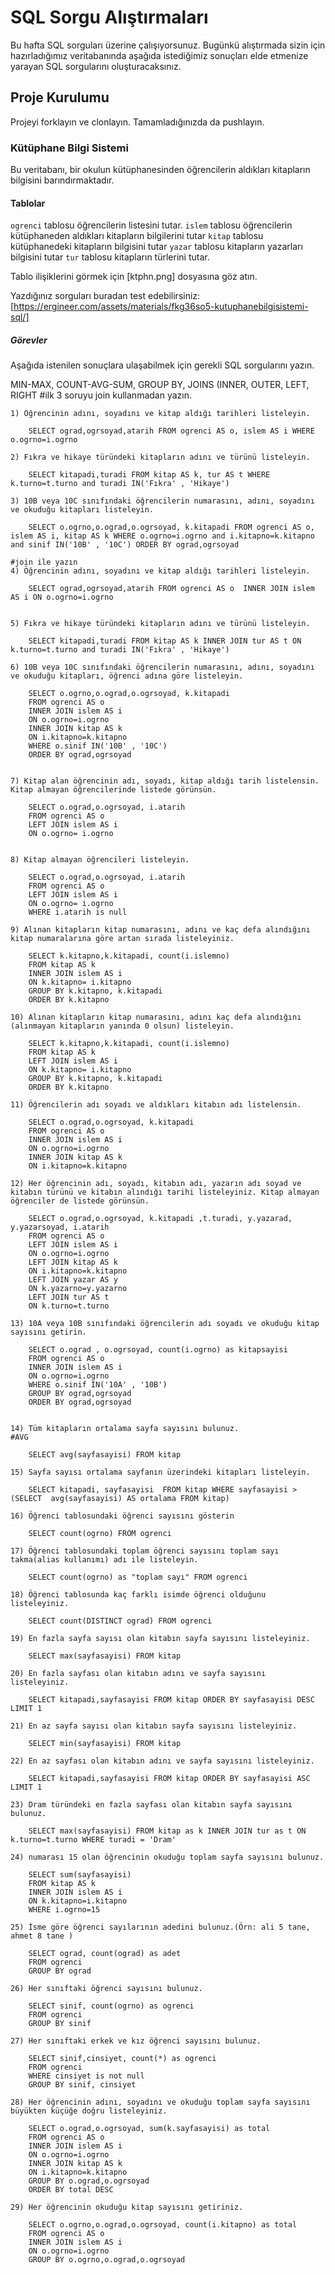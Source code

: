 # SQL Sorgu Alıştırmaları

Bu hafta SQL sorguları üzerine çalışıyorsunuz. Bugünkü alıştırmada sizin için hazırladığımız veritabanında aşağıda istediğimiz sonuçları elde etmenize yarayan SQL sorgularını oluşturacaksınız.

## Proje Kurulumu
Projeyi forklayın ve clonlayın. Tamamladığınızda da pushlayın.

### Kütüphane Bilgi Sistemi

Bu veritabanı, bir okulun kütüphanesinden öğrencilerin aldıkları kitapların bilgisini barındırmaktadır.

#### Tablolar 
`ogrenci` tablosu öğrencilerin listesini tutar.
`islem` tablosu öğrencilerin kütüphaneden aldıkları kitapların bilgilerini tutar
`kitap` tablosu kütüphanedeki kitapların bilgisini tutar
`yazar` tablosu kitapların yazarları bilgisini tutar
`tur` tablosu kitapların türlerini tutar.

Tablo ilişiklerini görmek için [ktphn.png] dosyasına göz atın.

Yazdığınız sorguları buradan test edebilirsiniz: [https://ergineer.com/assets/materials/fkg36so5-kutuphanebilgisistemi-sql/]


##### Görevler
Aşağıda istenilen sonuçlara ulaşabilmek için gerekli SQL sorgularını yazın. 


MIN-MAX, COUNT-AVG-SUM, GROUP BY, JOINS (INNER, OUTER, LEFT, RIGHT
	#ilk 3 soruyu join kullanmadan yazın.
	
	

	
	1) Öğrencinin adını, soyadını ve kitap aldığı tarihleri listeleyin.

		SELECT ograd,ogrsoyad,atarih FROM ogrenci AS o, islem AS i WHERE o.ogrno=i.ogrno

	2) Fıkra ve hikaye türündeki kitapların adını ve türünü listeleyin.
	
		SELECT kitapadi,turadi FROM kitap AS k, tur AS t WHERE k.turno=t.turno and turadi IN('Fıkra' , 'Hikaye')

	3) 10B veya 10C sınıfındaki öğrencilerin numarasını, adını, soyadını ve okuduğu kitapları listeleyin.

		SELECT o.ogrno,o.ograd,o.ogrsoyad, k.kitapadi FROM ogrenci AS o, islem AS i, kitap AS k WHERE o.ogrno=i.ogrno and i.kitapno=k.kitapno and sinif IN('10B' , '10C') ORDER BY ograd,ogrsoyad
	
	#join ile yazın
	4) Öğrencinin adını, soyadını ve kitap aldığı tarihleri listeleyin.

		SELECT ograd,ogrsoyad,atarih FROM ogrenci AS o  INNER JOIN islem AS i ON o.ogrno=i.ogrno
	
	
	5) Fıkra ve hikaye türündeki kitapların adını ve türünü listeleyin.

		SELECT kitapadi,turadi FROM kitap AS k INNER JOIN tur AS t ON k.turno=t.turno and turadi IN('Fıkra' , 'Hikaye')
	
	6) 10B veya 10C sınıfındaki öğrencilerin numarasını, adını, soyadını ve okuduğu kitapları, öğrenci adına göre listeleyin.

		SELECT o.ogrno,o.ograd,o.ogrsoyad, k.kitapadi 
		FROM ogrenci AS o 
		INNER JOIN islem AS i 
		ON o.ogrno=i.ogrno 
		INNER JOIN kitap AS k 
		ON i.kitapno=k.kitapno 
		WHERE o.sinif IN('10B' , '10C') 
		ORDER BY ograd,ogrsoyad
	
	
	7) Kitap alan öğrencinin adı, soyadı, kitap aldığı tarih listelensin. Kitap almayan öğrencilerinde listede görünsün.

		SELECT o.ograd,o.ogrsoyad, i.atarih 
		FROM ogrenci AS o 
		LEFT JOIN islem AS i 
		ON o.ogrno= i.ogrno
	
	
	8) Kitap almayan öğrencileri listeleyin.
	
		SELECT o.ograd,o.ogrsoyad, i.atarih 
		FROM ogrenci AS o 
		LEFT JOIN islem AS i 
		ON o.ogrno= i.ogrno
		WHERE i.atarih is null
	
	9) Alınan kitapların kitap numarasını, adını ve kaç defa alındığını kitap numaralarına göre artan sırada listeleyiniz.
	
		SELECT k.kitapno,k.kitapadi, count(i.islemno)
		FROM kitap AS k
		INNER JOIN islem AS i 
		ON k.kitapno= i.kitapno
		GROUP BY k.kitapno, k.kitapadi
		ORDER BY k.kitapno
		
	10) Alınan kitapların kitap numarasını, adını kaç defa alındığını (alınmayan kitapların yanında 0 olsun) listeleyin.

		SELECT k.kitapno,k.kitapadi, count(i.islemno)
		FROM kitap AS k
		LEFT JOIN islem AS i 
		ON k.kitapno= i.kitapno
		GROUP BY k.kitapno, k.kitapadi
		ORDER BY k.kitapno

	11) Öğrencilerin adı soyadı ve aldıkları kitabın adı listelensin.
	
		SELECT o.ograd,o.ogrsoyad, k.kitapadi 
		FROM ogrenci AS o 
		INNER JOIN islem AS i 
		ON o.ogrno=i.ogrno 
		INNER JOIN kitap AS k 
		ON i.kitapno=k.kitapno 

	12) Her öğrencinin adı, soyadı, kitabın adı, yazarın adı soyad ve kitabın türünü ve kitabın alındığı tarihi listeleyiniz. Kitap almayan öğrenciler de listede görünsün.
	
		SELECT o.ograd,o.ogrsoyad, k.kitapadi ,t.turadi, y.yazarad, y.yazarsoyad, i.atarih
		FROM ogrenci AS o 
		LEFT JOIN islem AS i 
		ON o.ogrno=i.ogrno 
		LEFT JOIN kitap AS k 
		ON i.kitapno=k.kitapno
		LEFT JOIN yazar AS y
		ON k.yazarno=y.yazarno  
		LEFT JOIN tur AS t
		ON k.turno=t.turno
		
	13) 10A veya 10B sınıfındaki öğrencilerin adı soyadı ve okuduğu kitap sayısını getirin.

		SELECT o.ograd , o.ogrsoyad, count(i.ogrno) as kitapsayisi
		FROM ogrenci AS o 
		INNER JOIN islem AS i 
		ON o.ogrno=i.ogrno 
		WHERE o.sinif IN('10A' , '10B') 
		GROUP BY ograd,ogrsoyad
		ORDER BY ograd,ogrsoyad
		
	
	14) Tüm kitapların ortalama sayfa sayısını bulunuz.
	#AVG

		SELECT avg(sayfasayisi) FROM kitap

	15) Sayfa sayısı ortalama sayfanın üzerindeki kitapları listeleyin.
	
		SELECT kitapadi, sayfasayisi  FROM kitap WHERE sayfasayisi > (SELECT  avg(sayfasayisi) AS ortalama FROM kitap)
	
	16) Öğrenci tablosundaki öğrenci sayısını gösterin

		SELECT count(ogrno) FROM ogrenci
	
	17) Öğrenci tablosundaki toplam öğrenci sayısını toplam sayı takma(alias kullanımı) adı ile listeleyin.

		SELECT count(ogrno) as "toplam sayı" FROM ogrenci
	
	18) Öğrenci tablosunda kaç farklı isimde öğrenci olduğunu listeleyiniz.

		SELECT count(DISTINCT ograd) FROM ogrenci 
	
	19) En fazla sayfa sayısı olan kitabın sayfa sayısını listeleyiniz.

		SELECT max(sayfasayisi) FROM kitap
	
	20) En fazla sayfası olan kitabın adını ve sayfa sayısını listeleyiniz.

		SELECT kitapadi,sayfasayisi FROM kitap ORDER BY sayfasayisi DESC LIMIT 1
	
	21) En az sayfa sayısı olan kitabın sayfa sayısını listeleyiniz.

		SELECT min(sayfasayisi) FROM kitap
	
	22) En az sayfası olan kitabın adını ve sayfa sayısını listeleyiniz.

		SELECT kitapadi,sayfasayisi FROM kitap ORDER BY sayfasayisi ASC LIMIT 1
	
	23) Dram türündeki en fazla sayfası olan kitabın sayfa sayısını bulunuz.

		SELECT max(sayfasayisi) FROM kitap as k INNER JOIN tur as t ON k.turno=t.turno WHERE turadi = 'Dram'
	
	24) numarası 15 olan öğrencinin okuduğu toplam sayfa sayısını bulunuz.

		SELECT sum(sayfasayisi)
		FROM kitap AS k 
		INNER JOIN islem AS i
		ON k.kitapno=i.kitapno 
		WHERE i.ogrno=15
	
	25) İsme göre öğrenci sayılarının adedini bulunuz.(Örn: ali 5 tane, ahmet 8 tane )

		SELECT ograd, count(ograd) as adet
		FROM ogrenci
		GROUP BY ograd

	26) Her sınıftaki öğrenci sayısını bulunuz.
	
		SELECT sinif, count(ogrno) as ogrenci
		FROM ogrenci
		GROUP BY sinif
	
	27) Her sınıftaki erkek ve kız öğrenci sayısını bulunuz.

		SELECT sinif,cinsiyet, count(*) as ogrenci
		FROM ogrenci
		WHERE cinsiyet is not null
		GROUP BY sinif, cinsiyet
			
	28) Her öğrencinin adını, soyadını ve okuduğu toplam sayfa sayısını büyükten küçüğe doğru listeleyiniz.
	
		SELECT o.ograd,o.ogrsoyad, sum(k.sayfasayisi) as total
		FROM ogrenci AS o 
		INNER JOIN islem AS i 
		ON o.ogrno=i.ogrno 
		INNER JOIN kitap AS k 
		ON i.kitapno=k.kitapno 
		GROUP BY o.ograd,o.ogrsoyad
		ORDER BY total DESC	
	
	29) Her öğrencinin okuduğu kitap sayısını getiriniz.

		SELECT o.ogrno,o.ograd,o.ogrsoyad, count(i.kitapno) as total
		FROM ogrenci AS o 
		INNER JOIN islem AS i 
		ON o.ogrno=i.ogrno 
		GROUP BY o.ogrno,o.ograd,o.ogrsoyad

